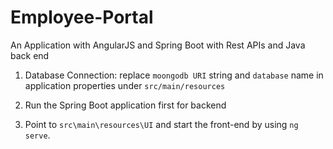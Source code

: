 # Employee-Portal
An Application with AngularJS and Spring Boot with Rest APIs and Java back end

1. Database Connection:
replace `moongodb URI` string and `database` name in application properties under `src/main/resources`

2. Run the Spring Boot application first for backend
3. Point to `src\main\resources\UI` and start the front-end by using `ng serve`.
